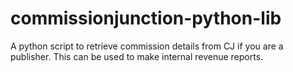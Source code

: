 commissionjunction-python-lib
=============================

A python script to retrieve commission details from CJ if you are a publisher. This can be used to make internal revenue reports.